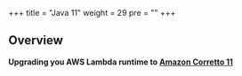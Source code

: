 +++
title = "Java 11"
weight = 29
pre = ""
+++

## Overview

**Upgrading you AWS Lambda runtime to [Amazon Corretto 11](https://aws.amazon.com/about-aws/whats-new/2019/11/aws-lambda-supports-java-11/)**

